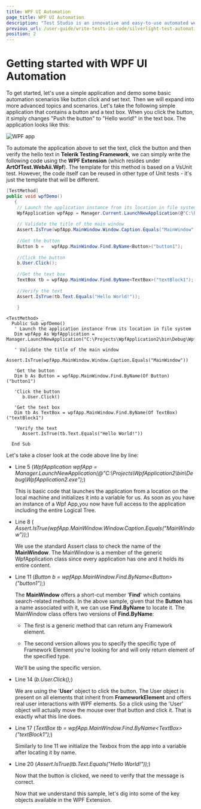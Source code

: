 ```yaml
---
title: WPF UI Automation
page_title: WPF UI Automation
description: "Test Studio is an innovative and easy-to-use automated web, WPF and load testing solution. Test Studio tests support essential technologies like ASP.NET AJAX, Silverlight, PHP and MVC. HTML5, Testing framework, functional testing, performance testing, load testing, exploratory testing, manual testing."
previous_url: /user-guide/write-tests-in-code/silverlight-test-automation/wpf-test-automation.aspx, /user-guide/write-tests-in-code/silverlight-test-automation/wpf-test-automation
position: 2
---
```

# Getting started with WPF UI Automation

To get started, let's use a simple application and demo some basic automation scenarios like button click and set text. Then we will expand into more advanced topics and scenarios. Let's take the following simple application that contains a button and a text box. When you click the button, it simply changes "Push the button" to "Hello world!" in the text box. The application looks like this:

![WPF app][1]

To automate the application above to set the text, click the button and then verify the hello text in **Telerik Testing Framework**, we can simply write the following code using the **WPF Extension** (which resides under **ArtOfTest.WebAii.Wpf**). The template for this method is based on a VsUnit test. However, the code itself can be reused in other type of Unit tests - it's just the template that will be different.

````C#
[TestMethod]
public void wpfDemo()
   {
	// Launch the application instance from its location in file system
    WpfApplication wpfApp = Manager.Current.LaunchNewApplication(@"C:\Projects\WpfApplication2\bin\Debug\WpfApplication2.exe");
   
	// Validate the title of the main window
    Assert.IsTrue(wpfApp.MainWindow.Window.Caption.Equals("MainWindow"));
   
	//Get the button
    Button b =   wpfApp.MainWindow.Find.ByName<Button>("button1");
   
	//Click the button 
    b.User.Click();
   
	//Get the text box
    TextBox tb = wpfApp.MainWindow.Find.ByName<TextBox>("textBlock1");
   
	//Verify the text
    Assert.IsTrue(tb.Text.Equals("Hello World!"));
   
    }
````
 

````VB
<TestMethod> _
  Public Sub wpfDemo()
   ' Launch the application instance from its location in file system
   Dim wpfApp As WpfApplication = Manager.LaunchNewApplication("C:\Projects\WpfApplication2\bin\Debug\WpfApplication2.exe")
   
   ' Validate the title of the main window
      Assert.IsTrue(wpfApp.MainWindow.Window.Caption.Equals("MainWindow"))
   
   'Get the button
   Dim b As Button = wpfApp.MainWindow.Find.ByName(Of Button)("button1")
   
   'Click the button 
      b.User.Click()
   
   'Get the text box
   Dim tb As TextBox = wpfApp.MainWindow.Find.ByName(Of TextBox)("textBlock1")
   
   'Verify the text
      Assert.IsTrue(tb.Text.Equals("Hello World!"))
   
  End Sub
````
Let's take a closer look at the code above line by line:

* Line 5 (*WpfApplication wpfApp = Manager.LaunchNewApplication(@"C:\Projects\WpfApplication2\bin\Debug\WpfApplication2.exe");*)

	This is basic code that launches the application from a location on the local machine and initializes it into a variable for us. As soon as you have an instance of a Wpf App,you now have full access to the application including the entire Logical Tree. 

* Line 8 ( *Assert.IsTrue(wpfApp.MainWindow.Window.Caption.Equals("MainWindow"));*)

	We use the standard Assert class to check the name of the **MainWindow**. The MainWindow is a member of the generic WpfApplication class since every application has one and it holds its entire content.

* Line 11 (*Button b = wpfApp.MainWindow.Find.ByName\<Button>("button1");*)

	The **MainWindow** offers a short-cut member '**Find**' which contains search-related methods. In the above sample, given that the **Button** has a name associated with it, we can use **Find.ByName** to locate it. The MainWindow class offers two versions of **Find.ByName**:

	* The first is a generic method that can return any Framework element.

	* The second version allows you to specify the specific type of Framework Element you're looking for and will only return element of the specified type.
 
	We'll be using the specific version.

* Line 14 (*b.User.Click();*)

	We are using the '**User**' object to click the button. The User object is present on all elements that inherit from **FrameworkElement** and offers real user interactions with WPF elements. So a click using the 'User' object will actually move the mouse over that button and click it. That is exactly what this line does.

* Line 17 (*TextBox tb = wpfApp.MainWindow.Find.ByName\<TextBox>("textBlock1");*)

	Similarly to line 11 we initialize the Texbox from the app into a variable after locating it by name.

* Line 20 (*Assert.IsTrue(tb.Text.Equals("Hello World!"));*)

	Now that the button is clicked, we need to verify that the message is correct.
 
	Now that we understand this sample, let's dig into some of the key objects available in the WPF Extension.
	



[1]: images/wpf-ui-automation/fig1.png


